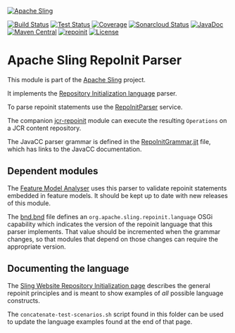 [![Apache Sling](https://sling.apache.org/res/logos/sling.png)](https://sling.apache.org)

&#32;[![Build Status](https://ci-builds.apache.org/job/Sling/job/modules/job/sling-org-apache-sling-repoinit-parser/job/master/badge/icon)](https://ci-builds.apache.org/job/Sling/job/modules/job/sling-org-apache-sling-repoinit-parser/job/master/)&#32;[![Test Status](https://img.shields.io/jenkins/tests.svg?jobUrl=https://ci-builds.apache.org/job/Sling/job/modules/job/sling-org-apache-sling-repoinit-parser/job/master/)](https://ci-builds.apache.org/job/Sling/job/modules/job/sling-org-apache-sling-repoinit-parser/job/master/test/?width=800&height=600)&#32;[![Coverage](https://sonarcloud.io/api/project_badges/measure?project=apache_sling-org-apache-sling-repoinit-parser&metric=coverage)](https://sonarcloud.io/dashboard?id=apache_sling-org-apache-sling-repoinit-parser)&#32;[![Sonarcloud Status](https://sonarcloud.io/api/project_badges/measure?project=apache_sling-org-apache-sling-repoinit-parser&metric=alert_status)](https://sonarcloud.io/dashboard?id=apache_sling-org-apache-sling-repoinit-parser)&#32;[![JavaDoc](https://www.javadoc.io/badge/org.apache.sling/org.apache.sling.repoinit.parser.svg)](https://www.javadoc.io/doc/org.apache.sling/org.apache.sling.repoinit.parser)&#32;[![Maven Central](https://maven-badges.herokuapp.com/maven-central/org.apache.sling/org.apache.sling.repoinit.parser/badge.svg)](https://search.maven.org/#search%7Cga%7C1%7Cg%3A%22org.apache.sling%22%20a%3A%22org.apache.sling.repoinit.parser%22)&#32;[![repoinit](https://sling.apache.org/badges/group-repoinit.svg)](https://github.com/apache/sling-aggregator/blob/master/docs/groups/repoinit.md) [![License](https://img.shields.io/badge/License-Apache%202.0-blue.svg)](https://www.apache.org/licenses/LICENSE-2.0)

# Apache Sling RepoInit Parser

This module is part of the [Apache Sling](https://sling.apache.org) project.

It implements the [Repository Initialization language](https://sling.apache.org/documentation/bundles/repository-initialization.html) parser.

To parse repoinit statements use the [RepoInitParser](./src/main/java/org/apache/sling/repoinit/parser/RepoInitParser.java) service.

The companion [jcr-repoinit](https://github.com/apache/sling-org-apache-sling-jcr-repoinit) module can execute the resulting `Operations` on a
JCR content repository.

The JavaCC parser grammar is defined in the [RepoInitGrammar.jjt](./src/main/javacc/RepoInitGrammar.jjt) file, which has links to
the JavaCC documentation.

## Dependent modules

The [Feature Model Analyser](https://github.com/apache/sling-org-apache-sling-feature-analyser) uses this
parser to validate repoinit statements embedded in feature models. It should be kept up to date with new
releases of this module.

The [bnd.bnd](./bnd.bnd) file defines an `org.apache.sling.repoinit.language` OSGi capability which indicates
the version of the repoinit language that this parser implements. That value should be incremented when the
grammar changes, so that modules that depend on those changes can require the appropriate version.

## Documenting the language

The [Sling Website Repository Initialization page](https://sling.apache.org/documentation/bundles/repository-initialization.html) describes
the general repoinit principles and is meant to show examples of _all_ possible language constructs.

The `concatenate-test-scenarios.sh` script found in this folder can be used to update the language examples
found at the end of that page.
